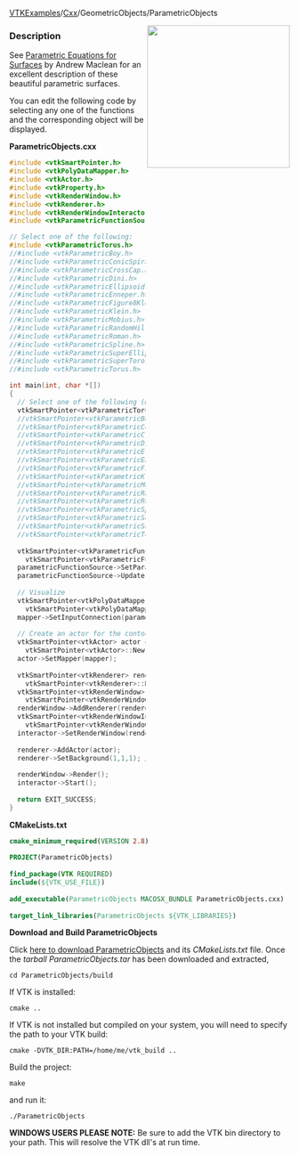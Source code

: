 [VTKExamples](/home/)/[Cxx](/Cxx)/GeometricObjects/ParametricObjects

<img align="right" src="https://github.com/lorensen/VTKExamples/blob/gh-pages/Testing/Baseline/GeometricObjects/TestParametricObjects.png?raw=true" width="256" />

### Description
See [Parametric Equations for Surfaces](http://www.vtk.org/VTK/img/ParametricSurfaces.pdf) by Andrew Maclean for an excellent description of these beautiful parametric surfaces.

You can edit the following code by selecting any one of the functions and the corresponding object will be displayed.

**ParametricObjects.cxx**
```c++
#include <vtkSmartPointer.h>
#include <vtkPolyDataMapper.h>
#include <vtkActor.h>
#include <vtkProperty.h>
#include <vtkRenderWindow.h>
#include <vtkRenderer.h>
#include <vtkRenderWindowInteractor.h>
#include <vtkParametricFunctionSource.h>

// Select one of the following:
#include <vtkParametricTorus.h>
//#include <vtkParametricBoy.h>
//#include <vtkParametricConicSpiral.h>
//#include <vtkParametricCrossCap.h>
//#include <vtkParametricDini.h>
//#include <vtkParametricEllipsoid.h>
//#include <vtkParametricEnneper.h>
//#include <vtkParametricFigure8Klein.h>
//#include <vtkParametricKlein.h>
//#include <vtkParametricMobius.h>
//#include <vtkParametricRandomHills.h>
//#include <vtkParametricRoman.h>
//#include <vtkParametricSpline.h>
//#include <vtkParametricSuperEllipsoid.h>
//#include <vtkParametricSuperToroid.h>
//#include <vtkParametricTorus.h>

int main(int, char *[])
{
  // Select one of the following (matching the selection above)
  vtkSmartPointer<vtkParametricTorus> parametricObject = vtkSmartPointer<vtkParametricTorus>::New();
  //vtkSmartPointer<vtkParametricBoy> parametricObject = vtkSmartPointer<vtkParametricBoy>::New();
  //vtkSmartPointer<vtkParametricConicSpiral> parametricObject = vtkSmartPointer<vtkParametricConicSpiral>::New();
  //vtkSmartPointer<vtkParametricCrossCap> parametricObject = vtkSmartPointer<vtkParametricCrossCap>::New();
  //vtkSmartPointer<vtkParametricDini> parametricObject = vtkSmartPointer<vtkParametricDini>::New();
  //vtkSmartPointer<vtkParametricEllipsoid> parametricObject = vtkSmartPointer<vtkParametricEllipsoid>::New();
  //vtkSmartPointer<vtkParametricEnneper> parametricObject = vtkSmartPointer<vtkParametricEnneper>::New();
  //vtkSmartPointer<vtkParametricFigure8Klein> parametricObject = vtkSmartPointer<vtkParametricFigure8Klein>::New();
  //vtkSmartPointer<vtkParametricKlein> parametricObject = vtkSmartPointer<vtkParametricKlein>::New();
  //vtkSmartPointer<vtkParametricMobius> parametricObject = vtkSmartPointer<vtkParametricMobius>::New();
  //vtkSmartPointer<vtkParametricRandomHills> parametricObject = vtkSmartPointer<vtkParametricRandomHills>::New();
  //vtkSmartPointer<vtkParametricRoman> parametricObject = vtkSmartPointer<vtkParametricRoman>::New();
  //vtkSmartPointer<vtkParametricSpline> parametricObject = vtkSmartPointer<vtkParametricSpline>::New();
  //vtkSmartPointer<vtkParametricSuperEllipsoid> parametricObject = vtkSmartPointer<vtkParametricSuperEllipsoid>::New();
  //vtkSmartPointer<vtkParametricSuperToroid> parametricObject = vtkSmartPointer<vtkParametricSuperToroid>::New();
  //vtkSmartPointer<vtkParametricTorus> parametricObject = vtkSmartPointer<vtkParametricTorus>::New();
  
  vtkSmartPointer<vtkParametricFunctionSource> parametricFunctionSource =
    vtkSmartPointer<vtkParametricFunctionSource>::New();
  parametricFunctionSource->SetParametricFunction(parametricObject);
  parametricFunctionSource->Update();
  
  // Visualize
  vtkSmartPointer<vtkPolyDataMapper> mapper = 
    vtkSmartPointer<vtkPolyDataMapper>::New();
  mapper->SetInputConnection(parametricFunctionSource->GetOutputPort());
  
  // Create an actor for the contours
  vtkSmartPointer<vtkActor> actor = 
    vtkSmartPointer<vtkActor>::New();
  actor->SetMapper(mapper);
  
  vtkSmartPointer<vtkRenderer> renderer = 
    vtkSmartPointer<vtkRenderer>::New();
  vtkSmartPointer<vtkRenderWindow> renderWindow = 
    vtkSmartPointer<vtkRenderWindow>::New();
  renderWindow->AddRenderer(renderer);
  vtkSmartPointer<vtkRenderWindowInteractor> interactor = 
    vtkSmartPointer<vtkRenderWindowInteractor>::New();
  interactor->SetRenderWindow(renderWindow);
  
  renderer->AddActor(actor);
  renderer->SetBackground(1,1,1); // Background color white
  
  renderWindow->Render();
  interactor->Start();
    
  return EXIT_SUCCESS;
}
```
**CMakeLists.txt**
```cmake
cmake_minimum_required(VERSION 2.8)
 
PROJECT(ParametricObjects)
 
find_package(VTK REQUIRED)
include(${VTK_USE_FILE})
 
add_executable(ParametricObjects MACOSX_BUNDLE ParametricObjects.cxx)
 
target_link_libraries(ParametricObjects ${VTK_LIBRARIES})
```

**Download and Build ParametricObjects**

Click [here to download ParametricObjects](https://github.com/lorensen/VTKWikiExamplesTarballs/raw/master/ParametricObjects.tar) and its *CMakeLists.txt* file.
Once the *tarball ParametricObjects.tar* has been downloaded and extracted,
```
cd ParametricObjects/build 
```
If VTK is installed:
```
cmake ..
```
If VTK is not installed but compiled on your system, you will need to specify the path to your VTK build:
```
cmake -DVTK_DIR:PATH=/home/me/vtk_build ..
```
Build the project:
```
make
```
and run it:
```
./ParametricObjects
```
**WINDOWS USERS PLEASE NOTE:** Be sure to add the VTK bin directory to your path. This will resolve the VTK dll's at run time.

